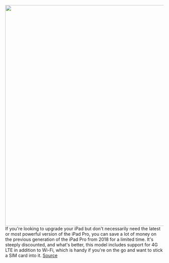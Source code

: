 <img src='https://cdn.vox-cdn.com/thumbor/kVcKvm1Y1H8vt1FT4u3mpqZIai8=/0x0:2040x1360/1200x800/filters:focal(857x517:1183x843)/cdn.vox-cdn.com/uploads/chorus_image/image/67225883/akrales_181102_3064_0024.0.jpg' width='700px' /><br/>
If you're looking to upgrade your iPad but don't necessarily need the latest or most powerful version of the iPad Pro, you can save a lot of money on the previous generation of the iPad Pro from 2018 for a limited time. It's steeply discounted, and what's better, this model includes support for 4G LTE in addition to Wi-Fi, which is handy if you're on the go and want to stick a SIM card into it.
<a href='https://www.theverge.com/good-deals/2020/8/19/21374369/apple-2018-ipad-pro-4g-lte-deal-sale-applecare-flcl-bh-photo'> Source <a/>